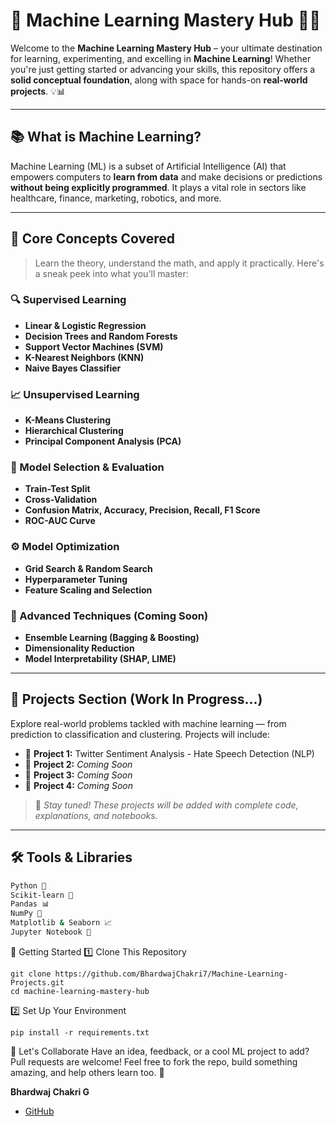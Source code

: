 # 🤖 Machine Learning Mastery Hub 🧠✨

Welcome to the **Machine Learning Mastery Hub** – your ultimate destination for learning, experimenting, and excelling in **Machine Learning**! Whether you're just getting started or advancing your skills, this repository offers a **solid conceptual foundation**, along with space for hands-on **real-world projects**. 💡📊

---

## 📚 What is Machine Learning?

Machine Learning (ML) is a subset of Artificial Intelligence (AI) that empowers computers to **learn from data** and make decisions or predictions **without being explicitly programmed**. It plays a vital role in sectors like healthcare, finance, marketing, robotics, and more.

---

## 🧠 Core Concepts Covered

> Learn the theory, understand the math, and apply it practically. Here's a sneak peek into what you'll master:

### 🔍 Supervised Learning
- **Linear & Logistic Regression**
- **Decision Trees and Random Forests**
- **Support Vector Machines (SVM)**
- **K-Nearest Neighbors (KNN)**
- **Naive Bayes Classifier**

### 📈 Unsupervised Learning
- **K-Means Clustering**
- **Hierarchical Clustering**
- **Principal Component Analysis (PCA)**

### 🔁 Model Selection & Evaluation
- **Train-Test Split**
- **Cross-Validation**
- **Confusion Matrix, Accuracy, Precision, Recall, F1 Score**
- **ROC-AUC Curve**

### ⚙️ Model Optimization
- **Grid Search & Random Search**
- **Hyperparameter Tuning**
- **Feature Scaling and Selection**

### 🧪 Advanced Techniques (Coming Soon)
- **Ensemble Learning (Bagging & Boosting)**
- **Dimensionality Reduction**
- **Model Interpretability (SHAP, LIME)**

---

## 🚧 Projects Section (Work In Progress...)

Explore real-world problems tackled with machine learning — from prediction to classification and clustering. Projects will include:

- 📁 **Project 1:** Twitter Sentiment Analysis - Hate Speech Detection (NLP)  
- 📁 **Project 2:** _*Coming Soon*_  
- 📁 **Project 3:** _*Coming Soon*_  
- 📁 **Project 4:** _*Coming Soon*_

> 🔖 _Stay tuned! These projects will be added with complete code, explanations, and notebooks._

---

## 🛠️ Tools & Libraries

```bash
Python 🐍
Scikit-learn 🔬
Pandas 📊
NumPy 🔢
Matplotlib & Seaborn 📈
Jupyter Notebook 📓

```

🚀 Getting Started
1️⃣ Clone This Repository
```
git clone https://github.com/BhardwajChakri7/Machine-Learning-Projects.git
cd machine-learning-mastery-hub
```
2️⃣ Set Up Your Environment
```
pip install -r requirements.txt
```
🙌 Let's Collaborate
Have an idea, feedback, or a cool ML project to add? Pull requests are welcome!
Feel free to fork the repo, build something amazing, and help others learn too. 🤝

**Bhardwaj Chakri G**  
- [GitHub](https://github.com/BhardwajChakri7)  
